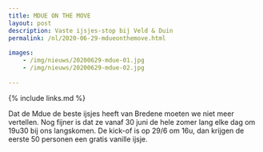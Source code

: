 ```yaml
---
title: MDUE ON THE MOVE
layout: post
description: Vaste ijsjes-stop bij Veld & Duin
permalink: /nl/2020-06-29-mdueonthemove.html
    
images: 
    - /img/nieuws/20200629-mdue-01.jpg
    - /img/nieuws/20200629-mdue-02.jpg
    
---
```


{% include links.md %}

Dat de Mdue de beste ijsjes heeft van Bredene moeten we niet meer vertellen. Nog fijner is dat ze vanaf 30 juni de hele zomer lang elke dag om 19u30 bij ons langskomen. 
De kick-of is op 29/6 om 16u, dan krijgen de eerste 50 personen een gratis vanille ijsje.





